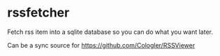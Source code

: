 # rssfetcher

Fetch rss item into a sqlite database so you can do what you want later.

Can be a sync source for https://github.com/Cologler/RSSViewer
